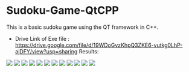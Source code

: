 # Sudoku-Game-QtCPP
This is a basic sudoku game using the QT framework in C++.
- Drive Link of Exe file : <a target="_blank" href="https://drive.google.com/file/d/19WDoGvzKhpQ3ZKE6-vutkg0LhP-ajDFY/view?usp=sharing" >https://drive.google.com/file/d/19WDoGvzKhpQ3ZKE6-vutkg0LhP-ajDFY/view?usp=sharing</a>
Results:
<img src="https://raw.githubusercontent.com/Kalika37/Sudoku-Game-QtCPP/refs/heads/main/1.PNG">
<img src="https://raw.githubusercontent.com/Kalika37/Sudoku-Game-QtCPP/refs/heads/main/2.PNG">
<img src="https://raw.githubusercontent.com/Kalika37/Sudoku-Game-QtCPP/refs/heads/main/3.PNG">
<img src="https://raw.githubusercontent.com/Kalika37/Sudoku-Game-QtCPP/refs/heads/main/4.PNG">
<img src="https://raw.githubusercontent.com/Kalika37/Sudoku-Game-QtCPP/refs/heads/main/5.PNG">
<img src="https://raw.githubusercontent.com/Kalika37/Sudoku-Game-QtCPP/refs/heads/main/11.PNG">
<img src="https://raw.githubusercontent.com/Kalika37/Sudoku-Game-QtCPP/refs/heads/main/6.PNG">
<img src="https://raw.githubusercontent.com/Kalika37/Sudoku-Game-QtCPP/refs/heads/main/12.PNG">
<img src="https://raw.githubusercontent.com/Kalika37/Sudoku-Game-QtCPP/refs/heads/main/7.PNG">
<img src="https://raw.githubusercontent.com/Kalika37/Sudoku-Game-QtCPP/refs/heads/main/8.PNG">
<img src="https://raw.githubusercontent.com/Kalika37/Sudoku-Game-QtCPP/refs/heads/main/9.PNG">
<img src="https://raw.githubusercontent.com/Kalika37/Sudoku-Game-QtCPP/refs/heads/main/10.PNG">



